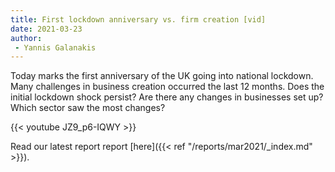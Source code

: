 ```yaml
---
title: First lockdown anniversary vs. firm creation [vid]
date: 2021-03-23
author: 
 - Yannis Galanakis
---
```


Today marks the first anniversary of the UK going into national lockdown. Many challenges in business creation occurred the last 12 months. Does the initial lockdown shock persist? Are there any changes in businesses set up? Which sector saw the most changes?

<!--more-->


{{< youtube JZ9_p6-IQWY >}}


Read our latest report report [here]({{< ref "/reports/mar2021/_index.md" >}}).
